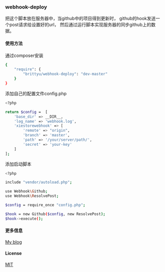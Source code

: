 ### webhook-deploy

把这个脚本放在服务器中，当github中的项目得到更新时，
github的hook发送一个post请求给设置好的url，
然后通过运行脚本实现服务器的同步github上的数据。

#### 使用方法

  通过composer安装

```bash
{
	"require": {
		"brittyu/webhook-deploy": "dev-master"
	}
}
```

添加自己的配置文件config.php

```bash
<?php

return $config =  [
    'base_dir' => __DIR__,
    'log_name' => 'webhook.log',
    'xiestorewebhook' => [
        'remote' => "origin",
        'branch' => 'master',
        'path' => '/your/server/path/',
        'secret' => 'your-key'
    ]
];

```

添加启动脚本

```bash
<?php

include "vendor/autoload.php";

use Webhook\Github;
use Webhook\ResolvePost;

$config = require_once "config.php";

$hook = new Github($config, new ResolvePost);
$hook->execute();

```

#### 更多信息

[My blog](http://brittyu.xyz)

#### License
[MIT]()
